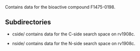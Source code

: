 Contains data for the bioactive compound F1475-0198.

## Subdirectories

- cside/ contains data for the C-side search space on rv1908c.

- nside/ contains data for the N-side search space on rv1908c.

